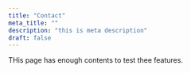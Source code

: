 ```yaml
---
title: "Contact"
meta_title: ""
description: "this is meta description"
draft: false
---
```

THis page has enough contents to test thee features.
